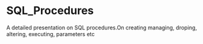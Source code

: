 # SQL_Procedures
A detailed presentation on SQL procedures.On creating managing, droping, altering, executing, parameters etc
